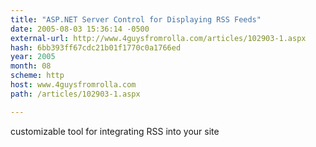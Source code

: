 ```yaml
---
title: "ASP.NET Server Control for Displaying RSS Feeds"
date: 2005-08-03 15:36:14 -0500
external-url: http://www.4guysfromrolla.com/articles/102903-1.aspx
hash: 6bb393ff67cdc21b01f1770c0a1766ed
year: 2005
month: 08
scheme: http
host: www.4guysfromrolla.com
path: /articles/102903-1.aspx

---
```


customizable tool for integrating RSS into your site
